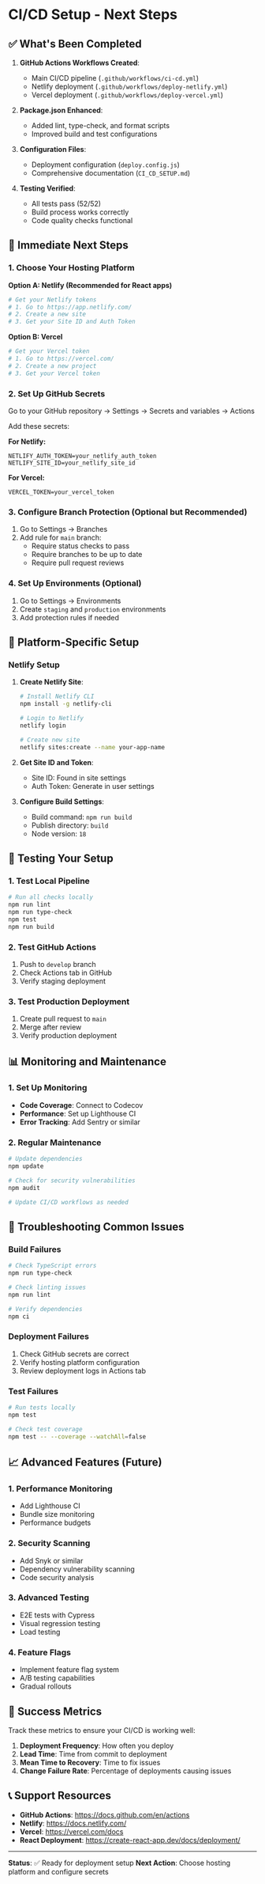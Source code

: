 # CI/CD Setup - Next Steps

## ✅ What's Been Completed

1. **GitHub Actions Workflows Created**:
   - Main CI/CD pipeline (`.github/workflows/ci-cd.yml`)
   - Netlify deployment (`.github/workflows/deploy-netlify.yml`)
   - Vercel deployment (`.github/workflows/deploy-vercel.yml`)

2. **Package.json Enhanced**:
   - Added lint, type-check, and format scripts
   - Improved build and test configurations

3. **Configuration Files**:
   - Deployment configuration (`deploy.config.js`)
   - Comprehensive documentation (`CI_CD_SETUP.md`)

4. **Testing Verified**:
   - All tests pass (52/52)
   - Build process works correctly
   - Code quality checks functional

## 🚀 Immediate Next Steps

### 1. Choose Your Hosting Platform

**Option A: Netlify (Recommended for React apps)**
```bash
# Get your Netlify tokens
# 1. Go to https://app.netlify.com/
# 2. Create a new site
# 3. Get your Site ID and Auth Token
```

**Option B: Vercel**
```bash
# Get your Vercel token
# 1. Go to https://vercel.com/
# 2. Create a new project
# 3. Get your Vercel token
```

### 2. Set Up GitHub Secrets

Go to your GitHub repository → Settings → Secrets and variables → Actions

Add these secrets:

**For Netlify:**
```
NETLIFY_AUTH_TOKEN=your_netlify_auth_token
NETLIFY_SITE_ID=your_netlify_site_id
```

**For Vercel:**
```
VERCEL_TOKEN=your_vercel_token
```

### 3. Configure Branch Protection (Optional but Recommended)

1. Go to Settings → Branches
2. Add rule for `main` branch:
   - Require status checks to pass
   - Require branches to be up to date
   - Require pull request reviews

### 4. Set Up Environments (Optional)

1. Go to Settings → Environments
2. Create `staging` and `production` environments
3. Add protection rules if needed

## 🔧 Platform-Specific Setup

### Netlify Setup

1. **Create Netlify Site**:
   ```bash
   # Install Netlify CLI
   npm install -g netlify-cli
   
   # Login to Netlify
   netlify login
   
   # Create new site
   netlify sites:create --name your-app-name
   ```

2. **Get Site ID and Token**:
   - Site ID: Found in site settings
   - Auth Token: Generate in user settings

3. **Configure Build Settings**:
   - Build command: `npm run build`
   - Publish directory: `build`
   - Node version: `18`


## 🧪 Testing Your Setup

### 1. Test Local Pipeline
```bash
# Run all checks locally
npm run lint
npm run type-check
npm test
npm run build
```

### 2. Test GitHub Actions
1. Push to `develop` branch
2. Check Actions tab in GitHub
3. Verify staging deployment

### 3. Test Production Deployment
1. Create pull request to `main`
2. Merge after review
3. Verify production deployment

## 📊 Monitoring and Maintenance

### 1. Set Up Monitoring
- **Code Coverage**: Connect to Codecov
- **Performance**: Set up Lighthouse CI
- **Error Tracking**: Add Sentry or similar

### 2. Regular Maintenance
```bash
# Update dependencies
npm update

# Check for security vulnerabilities
npm audit

# Update CI/CD workflows as needed
```

## 🚨 Troubleshooting Common Issues

### Build Failures
```bash
# Check TypeScript errors
npm run type-check

# Check linting issues
npm run lint

# Verify dependencies
npm ci
```

### Deployment Failures
1. Check GitHub secrets are correct
2. Verify hosting platform configuration
3. Review deployment logs in Actions tab

### Test Failures
```bash
# Run tests locally
npm test

# Check test coverage
npm test -- --coverage --watchAll=false
```

## 📈 Advanced Features (Future)

### 1. Performance Monitoring
- Add Lighthouse CI
- Bundle size monitoring
- Performance budgets

### 2. Security Scanning
- Add Snyk or similar
- Dependency vulnerability scanning
- Code security analysis

### 3. Advanced Testing
- E2E tests with Cypress
- Visual regression testing
- Load testing

### 4. Feature Flags
- Implement feature flag system
- A/B testing capabilities
- Gradual rollouts

## 🎯 Success Metrics

Track these metrics to ensure your CI/CD is working well:

1. **Deployment Frequency**: How often you deploy
2. **Lead Time**: Time from commit to deployment
3. **Mean Time to Recovery**: Time to fix issues
4. **Change Failure Rate**: Percentage of deployments causing issues

## 📞 Support Resources

- **GitHub Actions**: https://docs.github.com/en/actions
- **Netlify**: https://docs.netlify.com/
- **Vercel**: https://vercel.com/docs
- **React Deployment**: https://create-react-app.dev/docs/deployment/

---

**Status**: ✅ Ready for deployment setup
**Next Action**: Choose hosting platform and configure secrets 